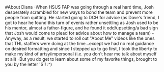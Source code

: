 #About Diana
-When HSUS FAP was going through a real hard time, Josh desperately scrambled for new ways to bond the team and prevent more people from quitting. He started going to DCH for advice (as Dave's friend, I got to hear he found this turn of events rather unsettling as Josh used to be his mentor, almost a father-figure, and he found it odd/upsetting/a bad sign that Josh would come to plead for advice about how to manage a team)
-Anyway, as a result, we started to roll out "About Me" videos like the ones that THL staffers were doing at the time...except we had no real guidance on desired formatting and since I stepped up to go first, I took the liberty to make my kind of artsy/impersonal (i.e. you don't hear me talk about myself at all)
-But you do get to learn about some of my favorite things, brought to you by the letter 'S'! :^)
